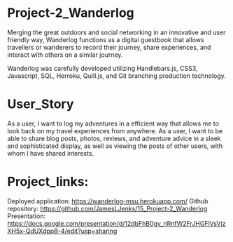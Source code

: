 # Project-2_Wanderlog

Merging the great outdoors and social networking in an innovative and user friendly way, Wanderlog functions as a digital guestbook that allows travellers or wanderers to record their journey, share experiences, and interact with others on a similar journey. 

Wanderlog was carefully developed utilizing Handlebars.js, CSS3, Javascript, SQL, Herroku, Quill.js, and Git branching production technology. 

# User_Story

As a user, I want to log my adventures in a efficient way that allows me to look back on my travel experiences from anywhere. As a user, I want to be able to share blog posts, photos, reviews, and adventure advice in a sleek and sophisticated display, as well as viewing the posts of other users, with whom I have shared interests. 


# Project_links:

Deployed application: https://wanderlog-msu.herokuapp.com/
Github repository: https://github.com/JamesLJenks/15_Project-2_Wanderlog
Presentation: https://docs.google.com/presentation/d/12dbFhB0gv_nRnfW2FrJHGFlVsVjzXH5x-QdUXdppB-4/edit?usp=sharing

